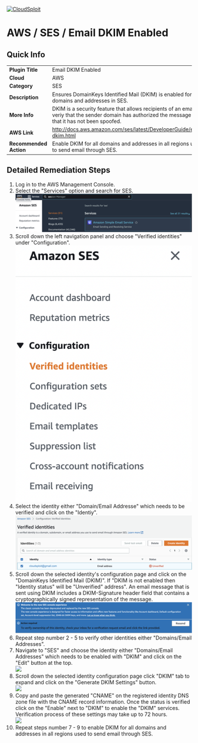 [![CloudSploit](https://cloudsploit.com/img/logo-new-big-text-100.png "CloudSploit")](https://cloudsploit.com)

# AWS / SES / Email DKIM Enabled

## Quick Info

| | |
|-|-|
| **Plugin Title** | Email DKIM Enabled |
| **Cloud** | AWS |
| **Category** | SES |
| **Description** | Ensures DomainKeys Identified Mail (DKIM) is enabled for domains and addresses in SES. |
| **More Info** | DKIM is a security feature that allows recipients of an email to veriy that the sender domain has authorized the message and that it has not been spoofed. |
| **AWS Link** | http://docs.aws.amazon.com/ses/latest/DeveloperGuide/easy-dkim.html |
| **Recommended Action** | Enable DKIM for all domains and addresses in all regions used to send email through SES. |

## Detailed Remediation Steps
1. Log in to the AWS Management Console.
2. Select the "Services" option and search for SES. </br> <img src="/resources/aws/ses/email-dkim-enabled/step2.png"/>
3. Scroll down the left navigation panel and choose "Verified identities" under "Configuration".</br> <img src="/resources/aws/ses/email-dkim-enabled/step3.png"/>
4. Select the identity either "Domain/Email Addresse" which needs to be verified and click on the "Identiy".</br> <img src="/resources/aws/ses/email-dkim-enabled/step4.png"/>
5. Scroll down the selected identity's configuration page and click on the "DomainKeys Identified Mail (DKIM)". If "DKIM is not enabled then "Identity status" will be "Unverified" address". An email message that is sent using DKIM includes a DKIM-Signature header field that contains a cryptographically signed representation of the message.</br> <img src="/resources/aws/ses/email-dkim-enabled/step5.png"/>
6. Repeat step number 2 - 5 to verify other identities either "Domains/Email Addresses".</br>
7. Navigate to "SES" and choose the identity either "Domains/Email Addresses" which needs to be enabled with "DKIM" and click on the "Edit" button at the top.</br> <img src="/resources/aws/ses/email-dkim-enabled/step7.png"/>
8. Scroll down the selected identity configuration page click "DKIM" tab to expand and click on the "Generate DKIM Settings" button.</br> <img src="/resources/aws/ses/email-dkim-enabled/step8.png"/>
9. Copy and paste the generated "CNAME" on the registered identity DNS zone file with the CNAME record information. Once the status is verified click on the "Enable" next to "DKIM" to enable the "DKIM" services. Verification process of these settings may take up to 72 hours.</br> <img src="/resources/aws/ses/email-dkim-enabled/step9.png"/>
10. Repeat steps number 7 - 9 to enable DKIM for all domains and addresses in all regions used to send email through SES.</br>
